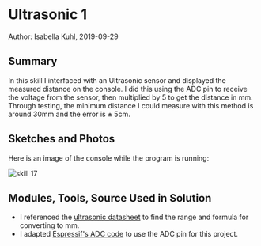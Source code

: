 #  Ultrasonic 1

Author: Isabella Kuhl, 2019-09-29

## Summary
In this skill I interfaced with an Ultrasonic sensor and displayed the measured distance on the console. I did this using the ADC pin to receive the voltage from the sensor, then multiplied by 5 to get the distance in mm. Through testing, the minimum distance I could measure with this method is around 30mm and the error is ± 5cm.

## Sketches and Photos
Here is an image of the console while the program is running:

![skill 17](https://github.com/BU-EC444/Kuhl-Isabella/blob/master/skills/cluster-2-sensor/17-ultrasonic1/images/skill17.PNG)

## Modules, Tools, Source Used in Solution
* I referenced the [ultrasonic datasheet](https://www.maxbotix.com/documents/HRLV-MaxSonar-EZ_Datasheet.pdf) to find the range and formula for converting to mm.
* I adapted [Espressif's ADC code](https://github.com/espressif/esp-idf/blob/39f090a4f1dee4e325f8109d880bf3627034d839/examples/peripherals/adc/main/adc1_example_main.c) to use the ADC pin for this project.
